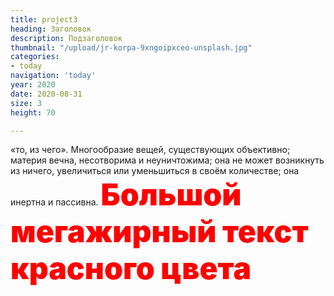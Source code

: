 ```yaml
---
title: project3
heading: Заголовок
description: Подзаголовок
thumbnail: "/upload/jr-korpa-9xngoipxceo-unsplash.jpg"
categories:
- today
navigation: 'today'
year: 2020
date: 2020-08-31
size: 3
height: 70

---
```

«то, из чего». Многообразие вещей, существующих объективно; материя вечна, несотворима и неуничтожима; она не может возникнуть из ничего, увеличиться или уменьшиться в своём количестве; она инертна и пассивна.
<span style="color: red; font-size: 3rem; font-weight: 900">Большой мегажирный текст красного цвета </span>